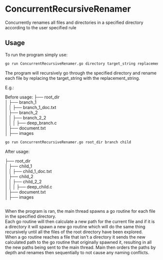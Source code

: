 # ConcurrentRecursiveRenamer
Concurrently renames all files and directories in a specified directory according to the user specified rule

## Usage

To run the program simply use:

```bash
go run ConcurrentRecursiveRenamer.go directory target_string replacement_string
```

The program will recursively go through the specified directory and rename each file by replacing the target_string with the replacement_string.

E.g.:

Before usage:
├── root_dir  
│   ├── branch_1  
│   │   ├── branch_1_doc.txt  
│   ├── branch_2  
│   │   ├── branch_2_2  
│   │   │   ├── deep_branch.c  
│   ├── document.txt  
│   ├── images  


```bash
go run ConcurrentRecursiveRenamer.go root_dir branch child
```

After usage:

├── root_dir  
│   ├── child_1  
│   │   ├── child_1_doc.txt  
│   ├── child_2  
│   │   ├── child_2_2  
│   │   │   ├── deep_child.c  
│   ├── document.txt  
│   ├── images  

## 

When the program is ran, the main thread spawns a go routine for each file in the specified directory.  
Each go routine will then calculate a new path for the current file and if it is a directory it will spawn a new go routine which will do the same thing recursively until all the files of the root directory have been explored.  
When a go routine reaches a file that isn't a directory it sends the new calculated path to the go routine that originally spawned it, resulting in all the new paths being sent to the main thread. Main then orders the paths by depth and renames then sequentially to not cause any naming conflicts.
